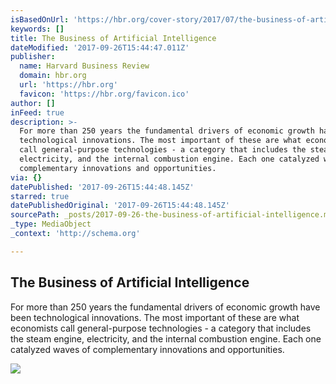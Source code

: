 ```yaml
---
isBasedOnUrl: 'https://hbr.org/cover-story/2017/07/the-business-of-artificial-intelligence'
keywords: []
title: The Business of Artificial Intelligence
dateModified: '2017-09-26T15:44:47.011Z'
publisher:
  name: Harvard Business Review
  domain: hbr.org
  url: 'https://hbr.org'
  favicon: 'https://hbr.org/favicon.ico'
author: []
inFeed: true
description: >-
  For more than 250 years the fundamental drivers of economic growth have been
  technological innovations. The most important of these are what economists
  call general-purpose technologies - a category that includes the steam engine,
  electricity, and the internal combustion engine. Each one catalyzed waves of
  complementary innovations and opportunities.
via: {}
datePublished: '2017-09-26T15:44:48.145Z'
starred: true
datePublishedOriginal: '2017-09-26T15:44:48.145Z'
sourcePath: _posts/2017-09-26-the-business-of-artificial-intelligence.md
_type: MediaObject
_context: 'http://schema.org'

---
```

<article style=""><h1>The Business of Artificial Intelligence</h1><p>For more than 250 years the fundamental drivers of economic growth have been technological innovations. The most important of these are what economists call general-purpose technologies - a category that includes the steam engine, electricity, and the internal combustion engine. Each one catalyzed waves of complementary innovations and opportunities.</p><img src="https://hbr.org/resources/images/article_assets/2017/07/AI-hero-premium.jpg" /></article>